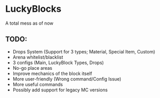 # LuckyBlocks
A total mess as of now

## TODO:
- Drops System (Support for 3 types; Material, Special Item, Custom)
- Arena whitelist/blacklist
- 3 configs (Main, LuckyBlock Types, Drops)
- No-go place areas
- Improve mechanics of the block itself
- More user-friendly (Wrong command/Config Issue)
- More useful commands
- Possibly add support for legacy MC versions
